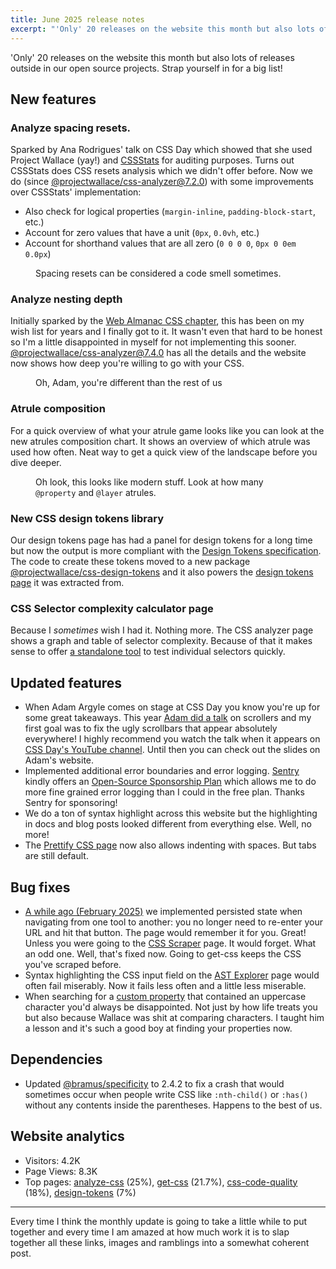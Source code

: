 ```yaml
---
title: June 2025 release notes
excerpt: "'Only' 20 releases on the website this month but also lots of releases outside in our open source projects."
---
```


<script>
	import counterscale from '$lib/img/blog/2025-06-30-june-2025-release-notes/counterscale.png?enhanced'
  import counterscale_full from '$lib/img/blog/2025-06-30-june-2025-release-notes/counterscale.png'
	import resets from '$lib/img/blog/2025-06-30-june-2025-release-notes/resets.png?enhanced'
  import resets_full from '$lib/img/blog/2025-06-30-june-2025-release-notes/resets.png'
	import nesting from '$lib/img/blog/2025-06-30-june-2025-release-notes/nesting.png?enhanced'
  import nesting_full from '$lib/img/blog/2025-06-30-june-2025-release-notes/nesting.png'
	import atrules from '$lib/img/blog/2025-06-30-june-2025-release-notes/atrules.png?enhanced'
  import atrules_full from '$lib/img/blog/2025-06-30-june-2025-release-notes/atrules.png'
	import complexity from '$lib/img/blog/2025-06-30-june-2025-release-notes/complexity.png?enhanced'
  import complexity_full from '$lib/img/blog/2025-06-30-june-2025-release-notes/complexity.png'
</script>

'Only' 20 releases on the website this month but also lots of releases outside in our open source projects. Strap yourself in for a big list!

## New features

### Analyze spacing resets.

Sparked by Ana Rodrigues' talk on CSS Day which showed that she used Project Wallace (yay!) and [CSSStats](https://cssstats.com/) for auditing purposes. Turns out CSSStats does CSS resets analysis which we didn't offer before. Now we do (since [@projectwallace/css-analyzer@7.2.0](https://github.com/projectwallace/css-analyzer/pull/467)) with some improvements over CSSStats' implementation:

- Also check for logical properties (`margin-inline`, `padding-block-start`, etc.)
- Account for zero values that have a unit (`0px`, `0.0vh`, etc.)
- Account for shorthand values that are all zero (`0 0 0 0`, `0px 0 0em 0.0px`)

<figure>
	<a href={resets_full}>
		<enhanced:img src={resets} alt="A table showing CSS spacing resets found on a page." loading="eager" />
	</a>
	<figcaption>Spacing resets can be considered a code smell sometimes.</figcaption>
</figure>

### Analyze nesting depth

Initially sparked by the [Web Almanac CSS chapter](https://almanac.httparchive.org/en/2022/css), this has been on my wish list for years and I finally got to it. It wasn't even that hard to be honest so I'm a little disappointed in myself for not implementing this sooner. [@projectwallace/css-analyzer@7.4.0](https://github.com/projectwallace/css-analyzer/pull/468) has all the details and the website now shows how deep you're willing to go with your CSS.

<figure>
	<a href={nesting_full}>
		<enhanced:img src={nesting} alt="A table showing CSS nesting depths found on a page." loading="lazy" />
	</a>
	<figcaption>Oh, Adam, you're different than the rest of us</figcaption>
</figure>

### Atrule composition

For a quick overview of what your atrule game looks like you can look at the new atrules composition chart. It shows an overview of which atrule was used how often. Neat way to get a quick view of the landscape before you dive deeper.

<figure>
	<a href={atrules_full}>
		<enhanced:img src={atrules} alt="A table showing CSS atrules found on a page." loading="lazy" />
	</a>
	<figcaption>Oh look, this looks like modern stuff. Look at how many <code>@property</code> and <code>@layer</code> atrules.</figcaption>
</figure>

### New CSS design tokens library

Our design tokens page has had a panel for design tokens for a long time but now the output is more compliant with the [Design Tokens specification](https://tr.designtokens.org/). The code to create these tokens moved to a new package [@projectwallace/css-design-tokens](https://github.com/projectwallace/css-design-tokens) and it also powers the [design tokens page](/design-tokens) it was extracted from.

### CSS Selector complexity calculator page

Because I *sometimes* wish I had it. Nothing more. The CSS analyzer page shows a graph and table of selector complexity. Because of that it makes sense to offer [a standalone tool](/selector-complexity) to test individual selectors quickly.

<a href={complexity_full}>
	<enhanced:img src={complexity} alt="The complexity calculator showing the complexity of a long selector" loading="lazy" />
</a>

## Updated features

- When Adam Argyle comes on stage at CSS Day you know you're up for some great takeaways. This year [Adam did a talk](https://nerdy.dev/cssday-2025) on scrollers and my first goal was to fix the ugly scrollbars that appear absolutely everywhere! I highly recommend you watch the talk when it appears on [CSS Day's YouTube channel](https://www.youtube.com/@WebConferencesAmsterdam). Until then you can check out the slides on Adam's website.
- Implemented additional error boundaries and error logging. [Sentry](https://sentry.io) kindly offers an [Open-Source Sponsorship Plan](https://sentry.io/for/open-source/) which allows me to do more fine grained error logging than  I could in the free plan. Thanks Sentry for sponsoring!
- We do a ton of syntax highlight across this website but the highlighting in docs and blog posts looked different from everything else. Well, no more!
- The [Prettify CSS page](/prettify-css) now also allows indenting with spaces. But tabs are still default.

## Bug fixes

- [A while ago (February 2025)](https://www.projectwallace.com/blog/february-2025-release-notes) we implemented persisted state when navigating from one tool to another: you no longer need to re-enter your URL and hit that button. The page would remember it for you. Great! Unless you were going to the [CSS Scraper](/get-css) page. It would forget. What an odd one. Well, that's fixed now. Going to get-css keeps the CSS you've scraped before.
- Syntax highlighting the CSS input field on the [AST Explorer](/ast-explorer) page would often fail miserably. Now it fails less often and a little less miserable.
- When searching for a [custom property](/custom-property-inspector) that contained an uppercase character you'd always be disappointed. Not just by how life treats you but also because Wallace was shit at comparing characters. I taught him a lesson and it's such a good boy at finding your properties now.

## Dependencies

- Updated [@bramus/specificity](https://github.com/bramus/specificity) to 2.4.2 to fix a crash that would sometimes occur when people write CSS like `:nth-child()` or `:has()` without any contents inside the parentheses. Happens to the best of us.

## Website analytics

- Visitors: 4.2K
- Page Views: 8.3K
- Top pages: [analyze-css](/analyze-css) (25%), [get-css](/get-css) (21.7%), [css-code-quality](/css-code-quality) (18%), [design-tokens](/design-tokens) (7%)

<a href={counterscale_full}>
	<enhanced:img src={counterscale} alt="Dashboard overview of Counterscale website analytics for this website over the month June of 2025" loading="lazy" />
</a>

---

Every time I think the monthly update is going to take a little while to put together and every time I am amazed at how much work it is to slap together all these links, images and ramblings into a somewhat coherent post.

